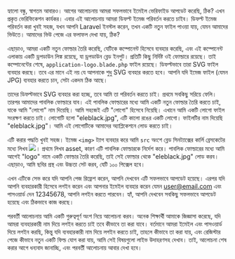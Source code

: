 হ্যালো বন্ধু, স্বাগতম আবারও। আগের আলোচনায় আমরা সফলভাবে ইমেইল ভেরিফাইড আপডেট করেছি, ঠিক? এখন প্রকৃত ভেরিফিকেশন কার্যকর। এবার এই আলোচনায় আমরা ডিফল্ট ইমেজ পরিবর্তন করতে চাইব। ডিফল্ট ইমেজ পরিবর্তন করা খুবই সহজ, যখন আপনি Laravel ইনস্টল করেন, তখন একটি নতুন ফাইল পাওয়া যায়, যেমন আমাদের ভিউতে। আমাদের ভিউ পেজে এর ফলাফল দেখা যায়, ঠিক?

এছাড়াও, আমরা একটি নতুন ফোল্ডার তৈরি করেছি, যেটিকে কম্পোনেন্ট হিসেবে ব্যবহার করেছি, এবং এই কম্পোনেন্ট এলাকায় একটি ড্রপডাউন লিঙ্ক রয়েছে, যা ড্রপডাউন ব্লেড ইনপুট। প্রতিটি কিছু নির্দিষ্ট ওই ফোল্ডারে রয়েছে। তাই কম্পোনেন্টের শেষে, `application-logo.blade.php` ফাইল রয়েছে। ডিফল্টভাবে তারা SVG ফাইল ব্যবহার করছে। তবে এর মানে এই নয় যে আপনাকে শুধু SVG ব্যবহার করতে হবে। আপনি যদি ইমেজ ফাইল (যেমন JPG) ব্যবহার করতে চান, সেটা একদম ঠিক আছে।

তাদের ডিফল্টভাবে SVG ব্যবহার করা হচ্ছে, তবে আমি তা পরিবর্তন করতে চাই। প্রথমে সবকিছু সরিয়ে ফেলি। তারপর আমাদের পাবলিক ফোল্ডারে যাব। এই পাবলিক ফোল্ডারের মধ্যে আমি একটি নতুন ফোল্ডার তৈরি করতে চাই, যাকে আমি "লোগো" নাম দিয়েছি। আমি সহজেই এটি "লোগো" হিসেবে নিয়েছি। এখানে আমি একটি লোগো ফাইল সংরক্ষণ করতে চাই। লোগোটি হলো "eleblack.jpg", এটি কালো রঙের একটি লোগো। ফাইলটির নাম দিয়েছি "eleblack.jpg"। আমি এই লোগোটিকে আমাদের অ্যাপ্লিকেশনে লোড করতে চাই।

এটি করার পদ্ধতি খুবই সহজ। ইমেজ `<img>` ট্যাগ ব্যবহার করে আমি `src` অংশে ব্লেড সিনট্যাক্সের কার্লি ব্রেসকেটের মধ্যে লিখব <img src="{{asset('logo/eleblack.jpg')}}">। প্রথমে লিখব asset, কারণ এটি পাবলিক ফোল্ডারকে নির্দেশ করে। পাবলিক ফোল্ডারের মধ্যে আমি আগেই "logo" নামে একটি ফোল্ডার তৈরি করেছি, তাই সেই ফোল্ডার থেকে "eleblack.jpg" লোড করব। এছাড়াও, আমি ছবির প্রস্থ এবং উচ্চতা সেট করব, যেটি ১০০ পিক্সেল হবে।

এখন এটিকে সেভ করে যদি আপনি পেজ রিফ্রেশ করেন, আপনি দেখবেন এটি সফলভাবে আপডেট হয়েছে। এরপর যদি আপনি ব্যবহারকারী হিসেবে লগইন করেন এবং আপনার ইমেইল ব্যবহার করেন যেমন user@email.com এবং পাসওয়ার্ড দেন 12345678, আপনি লগইন করতে পারবেন। হ্যাঁ, আপনি দেখবেন সবকিছু সফলভাবে আপডেট হয়েছে এবং ঠিকভাবে কাজ করছে।

পরবর্তী আলোচনায় আমি একটি গুরুত্বপূর্ণ অংশ নিয়ে আলোচনা করব। অনেক শিক্ষার্থী আমাকে জিজ্ঞাসা করেছে, যদি আমরা ব্যবহারকারী নাম দিয়ে লগইন করতে চাই তবে কীভাবে তা করা যাবে। বর্তমানে আমরা ইমেইল এবং পাসওয়ার্ড দিয়ে লগইন করছি, কিন্তু যদি ব্যবহারকারী নাম দিয়ে লগইন করতে চাই, তাহলে কীভাবে তা করা যায়, এবং রেজিস্টার পেজে কীভাবে নতুন একটি ফিল্ড যোগ করা যায়, আমি সেই বিষয়গুলো লাইভ উদাহরণসহ দেখাব। তাই, আলোচনা শেষ করার আগে ধন্যবাদ জানাচ্ছি, এবং পরবর্তী আলোচনায় আবার দেখা হবে।
